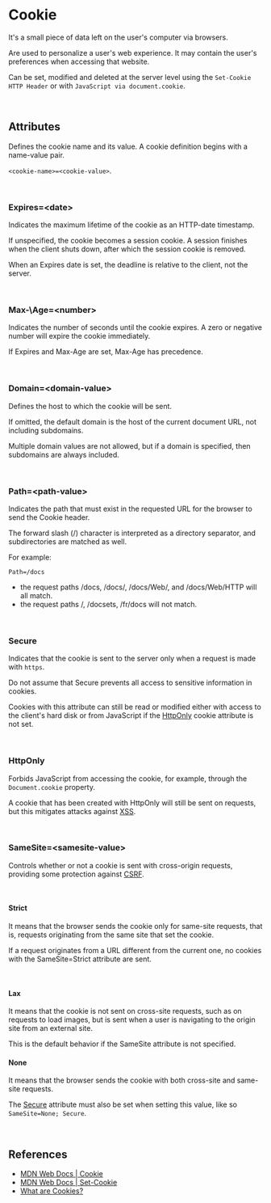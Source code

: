 # Cookie

It's a small piece of data left on the user's computer via browsers.

Are used to personalize a user's web experience. It may contain the user's preferences when accessing that website.

Can be set, modified and deleted at the server level using the `Set-Cookie HTTP Header` or with `JavaScript via document.cookie`.

<br>

## Attributes

Defines the cookie name and its value. A cookie definition begins with a name-value pair.

`<cookie-name>=<cookie-value>`.

<br>

### Expires=\<date\>

Indicates the maximum lifetime of the cookie as an HTTP-date timestamp.

If unspecified, the cookie becomes a session cookie. A session finishes when the client shuts down, after which the session cookie is removed.

When an Expires date is set, the deadline is relative to the client, not the server.

<br>

### Max-\Age=<number\>

Indicates the number of seconds until the cookie expires. A zero or negative number will expire the cookie immediately.

If Expires and Max-Age are set, Max-Age has precedence.

<br>

### Domain=\<domain-value\>

Defines the host to which the cookie will be sent.

If omitted, the default domain is the host of the current document URL, not including subdomains.

Multiple domain values are not allowed, but if a domain is specified, then subdomains are always included.

<br>

### Path=\<path-value\>

Indicates the path that must exist in the requested URL for the browser to send the Cookie header.

The forward slash (/) character is interpreted as a directory separator, and subdirectories are matched as well.

For example:

`Path=/docs`

- the request paths /docs, /docs/, /docs/Web/, and /docs/Web/HTTP will all match.
- the request paths /, /docsets, /fr/docs will not match.

<br>

### Secure

Indicates that the cookie is sent to the server only when a request is made with `https`.

Do not assume that Secure prevents all access to sensitive information in cookies.

Cookies with this attribute can still be read or modified either with access to the client's hard disk or from JavaScript if the [HttpOnly](#httponly) cookie attribute is not set.

<br>

### HttpOnly

Forbids JavaScript from accessing the cookie, for example, through the `Document.cookie` property.

A cookie that has been created with HttpOnly will still be sent on requests, but this mitigates attacks against [XSS](../security/README.md#cross-site-scripting-xss).

<br>

### SameSite=\<samesite-value\>

Controls whether or not a cookie is sent with cross-origin requests, providing some protection against [CSRF](../security/README.md#cross-site-request-forgery-csrf).

<br>

#### Strict

It means that the browser sends the cookie only for same-site requests, that is, requests originating from the same site that set the cookie.

If a request originates from a URL different from the current one, no cookies with the SameSite=Strict attribute are sent.

<br>

#### Lax

It means that the cookie is not sent on cross-site requests, such as on requests to load images, but is sent when a user is navigating to the origin site from an external site.

This is the default behavior if the SameSite attribute is not specified.

#### None

It means that the browser sends the cookie with both cross-site and same-site requests.

The [Secure](#secure) attribute must also be set when setting this value, like so `SameSite=None; Secure`.

<br>

## References

- [MDN Web Docs | Cookie](https://developer.mozilla.org/en-US/docs/Glossary/Cookie)
- [MDN Web Docs | Set-Cookie](https://developer.mozilla.org/en-US/docs/Web/HTTP/Headers/Set-Cookie)
- [What are Cookies?](https://www.kaspersky.com/resource-center/definitions/cookies)
